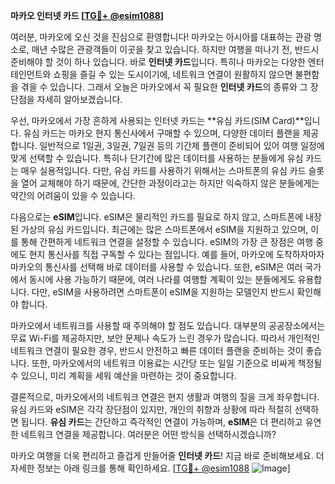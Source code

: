 **마카오 인터넷 카드 [[TG💪+ @esim1088](https://t.me/s/esim1088)]**

여러분, 마카오에 오신 것을 진심으로 환영합니다! 마카오는 아시아를 대표하는 관광 명소로, 매년 수많은 관광객들이 이곳을 찾고 있습니다. 하지만 여행을 떠나기 전, 반드시 준비해야 할 것이 하나 있습니다. 바로 **인터넷 카드**입니다. 특히나 마카오는 다양한 엔터테인먼트와 쇼핑을 즐길 수 있는 도시이기에, 네트워크 연결이 원활하지 않으면 불편함을 겪을 수 있습니다. 그래서 오늘은 마카오에서 꼭 필요한 **인터넷 카드**의 종류와 그 장단점을 자세히 알아보겠습니다.

우선, 마카오에서 가장 흔하게 사용되는 인터넷 카드는 **유심 카드(SIM Card)**입니다. 유심 카드는 마카오 현지 통신사에서 구매할 수 있으며, 다양한 데이터 플랜을 제공합니다. 일반적으로 1일권, 3일권, 7일권 등의 기간제 플랜이 준비되어 있어 여행 일정에 맞게 선택할 수 있습니다. 특히나 단기간에 많은 데이터를 사용하는 분들에게 유심 카드는 매우 실용적입니다. 다만, 유심 카드를 사용하기 위해서는 스마트폰의 유심 카드 슬롯을 열어 교체해야 하기 때문에, 간단한 과정이라고는 하지만 익숙하지 않은 분들에게는 약간의 어려움이 있을 수 있습니다.

다음으로는 **eSIM**입니다. eSIM은 물리적인 카드를 필요로 하지 않고, 스마트폰에 내장된 가상의 유심 카드입니다. 최근에는 많은 스마트폰에서 eSIM을 지원하고 있으며, 이를 통해 간편하게 네트워크 연결을 설정할 수 있습니다. eSIM의 가장 큰 장점은 여행 중에도 현지 통신사를 직접 구독할 수 있다는 점입니다. 예를 들어, 마카오에 도착하자마자 마카오의 통신사를 선택해 바로 데이터를 사용할 수 있습니다. 또한, eSIM은 여러 국가에서 동시에 사용 가능하기 때문에, 여러 나라를 여행할 계획이 있는 분들에게도 유용합니다. 다만, eSIM을 사용하려면 스마트폰이 eSIM을 지원하는 모델인지 반드시 확인해야 합니다.

마카오에서 네트워크를 사용할 때 주의해야 할 점도 있습니다. 대부분의 공공장소에서는 무료 Wi-Fi를 제공하지만, 보안 문제나 속도가 느린 경우가 많습니다. 따라서 개인적인 네트워크 연결이 필요한 경우, 반드시 안전하고 빠른 데이터 플랜을 준비하는 것이 좋습니다. 또한, 마카오에서의 네트워크 이용료는 시간당 또는 일일 기준으로 비싸게 책정될 수 있으니, 미리 계획을 세워 예산을 마련하는 것이 중요합니다.

결론적으로, 마카오에서의 네트워크 연결은 현지 생활과 여행의 질을 크게 좌우합니다. 유심 카드와 eSIM은 각각 장단점이 있지만, 개인의 취향과 상황에 따라 적절히 선택하면 됩니다. **유심 카드**는 간단하고 즉각적인 연결이 가능하며, **eSIM**은 더 편리하고 유연한 네트워크 연결을 제공합니다. 여러분은 어떤 방식을 선택하시겠습니까?

마카오 여행을 더욱 편리하고 즐겁게 만들어줄 **인터넷 카드**! 지금 바로 준비해보세요. 더 자세한 정보는 아래 링크를 통해 확인하세요. [[TG💪+ @esim1088](https://t.me/s/esim1088) ![Image](https://i.postimg.cc/Y0z9fWf4/image.png)]